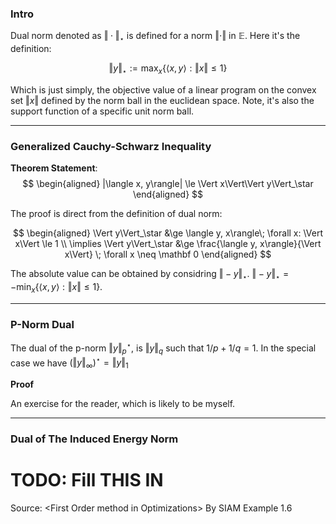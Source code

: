 ### **Intro**

Dual norm denoted as $\Vert \cdot\Vert_\star$ is defined for a norm $\Vert \cdot\Vert$ in $\mathbb E$. Here it's the definition: 

$$
\Vert y\Vert_\star := \max_{x}\left\lbrace
    \langle x, y\rangle: \Vert x\Vert \le 1
\right\rbrace
$$

Which is just simply, the objective value of a linear program on the convex set $\Vert x\Vert$ defined by the norm ball in the euclidean space. Note, it's also the support function of a specific unit norm ball. 


---
### **Generalized Cauchy-Schwarz Inequality** 

**Theorem Statement**: 
$$
\begin{aligned}
    |\langle x, y\rangle| \le \Vert x\Vert\Vert y\Vert_\star
\end{aligned}
$$

The proof is direct from the definition of dual norm: 

$$
\begin{aligned}
    \Vert y\Vert_\star &\ge  \langle y, x\rangle\; \forall x: \Vert x\Vert \le 1
    \\
    \implies \Vert y\Vert_\star &\ge \frac{\langle y, x\rangle}{\Vert x\Vert} \; \forall x \neq \mathbf 0
\end{aligned}
$$

The absolute value can be obtained by considring $\Vert - y\Vert_\star$. $\Vert -y\Vert_\star = -\min_x\{\langle x, y\rangle: \Vert x \Vert \le 1\}$. 

---
### **P-Norm Dual**

The dual of the p-norm $\Vert y\Vert_p^\star$, is $\Vert y\Vert_{q}$ such that $1/p + 1/q = 1$. In the special case we have $(\Vert y\Vert_\infty)^\star = \Vert y\Vert_1$

**Proof**

An exercise for the reader, which is likely to be myself. 

---
### **Dual of The Induced Energy Norm**


# TODO: Fill THIS IN 

Source: \<First Order method in Optimizations\> By SIAM Example 1.6

